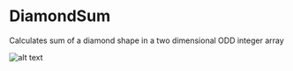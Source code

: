 # DiamondSum
Calculates sum of a diamond shape in a two dimensional ODD integer array

![alt text](https://github.com/StratsianisSpiros/DiamondSum/edit/master/DiamondSum.bmp)
